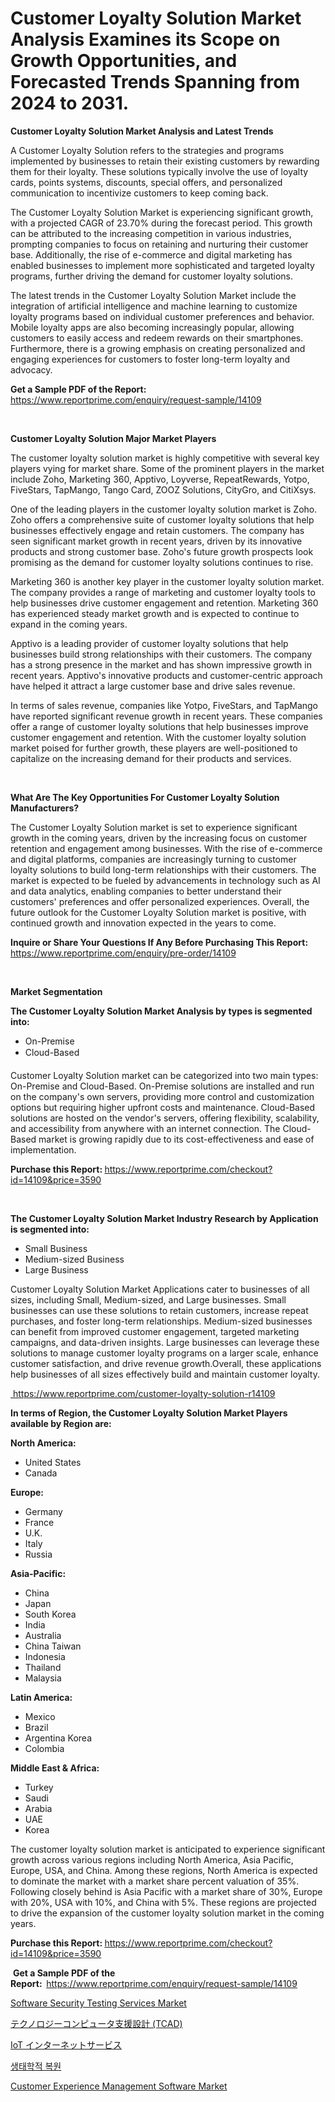 <p><h1>Customer Loyalty Solution Market Analysis Examines its Scope on Growth Opportunities, and Forecasted Trends Spanning from 2024 to 2031.</h1></p><p><strong>Customer Loyalty Solution Market Analysis and Latest Trends</strong></p>
<p><p>A Customer Loyalty Solution refers to the strategies and programs implemented by businesses to retain their existing customers by rewarding them for their loyalty. These solutions typically involve the use of loyalty cards, points systems, discounts, special offers, and personalized communication to incentivize customers to keep coming back. </p><p>The Customer Loyalty Solution Market is experiencing significant growth, with a projected CAGR of 23.70% during the forecast period. This growth can be attributed to the increasing competition in various industries, prompting companies to focus on retaining and nurturing their customer base. Additionally, the rise of e-commerce and digital marketing has enabled businesses to implement more sophisticated and targeted loyalty programs, further driving the demand for customer loyalty solutions.</p><p>The latest trends in the Customer Loyalty Solution Market include the integration of artificial intelligence and machine learning to customize loyalty programs based on individual customer preferences and behavior. Mobile loyalty apps are also becoming increasingly popular, allowing customers to easily access and redeem rewards on their smartphones. Furthermore, there is a growing emphasis on creating personalized and engaging experiences for customers to foster long-term loyalty and advocacy.</p></p>
<p><strong>Get a Sample PDF of the Report:&nbsp;</strong> <a href="https://www.reportprime.com/enquiry/request-sample/14109">https://www.reportprime.com/enquiry/request-sample/14109</a></p>
<p>&nbsp;</p>
<p><strong>Customer Loyalty Solution Major Market Players</strong></p>
<p><p>The customer loyalty solution market is highly competitive with several key players vying for market share. Some of the prominent players in the market include Zoho, Marketing 360, Apptivo, Loyverse, RepeatRewards, Yotpo, FiveStars, TapMango, Tango Card, ZOOZ Solutions, CityGro, and CitiXsys.</p><p>One of the leading players in the customer loyalty solution market is Zoho. Zoho offers a comprehensive suite of customer loyalty solutions that help businesses effectively engage and retain customers. The company has seen significant market growth in recent years, driven by its innovative products and strong customer base. Zoho's future growth prospects look promising as the demand for customer loyalty solutions continues to rise.</p><p>Marketing 360 is another key player in the customer loyalty solution market. The company provides a range of marketing and customer loyalty tools to help businesses drive customer engagement and retention. Marketing 360 has experienced steady market growth and is expected to continue to expand in the coming years.</p><p>Apptivo is a leading provider of customer loyalty solutions that help businesses build strong relationships with their customers. The company has a strong presence in the market and has shown impressive growth in recent years. Apptivo's innovative products and customer-centric approach have helped it attract a large customer base and drive sales revenue.</p><p>In terms of sales revenue, companies like Yotpo, FiveStars, and TapMango have reported significant revenue growth in recent years. These companies offer a range of customer loyalty solutions that help businesses improve customer engagement and retention. With the customer loyalty solution market poised for further growth, these players are well-positioned to capitalize on the increasing demand for their products and services.</p></p>
<p>&nbsp;</p>
<p><strong>What Are The Key Opportunities For Customer Loyalty Solution Manufacturers?</strong></p>
<p><p>The Customer Loyalty Solution market is set to experience significant growth in the coming years, driven by the increasing focus on customer retention and engagement among businesses. With the rise of e-commerce and digital platforms, companies are increasingly turning to customer loyalty solutions to build long-term relationships with their customers. The market is expected to be fueled by advancements in technology such as AI and data analytics, enabling companies to better understand their customers' preferences and offer personalized experiences. Overall, the future outlook for the Customer Loyalty Solution market is positive, with continued growth and innovation expected in the years to come.</p></p>
<p><strong>Inquire or Share Your Questions If Any Before Purchasing This Report:</strong> <a href="https://www.reportprime.com/enquiry/pre-order/14109">https://www.reportprime.com/enquiry/pre-order/14109</a></p>
<p>&nbsp;</p>
<p><strong>Market Segmentation</strong></p>
<p><strong>The Customer Loyalty Solution Market Analysis by types is segmented into:</strong></p>
<p><ul><li>On-Premise</li><li>Cloud-Based</li></ul></p>
<p><p>Customer Loyalty Solution market can be categorized into two main types: On-Premise and Cloud-Based. On-Premise solutions are installed and run on the company's own servers, providing more control and customization options but requiring higher upfront costs and maintenance. Cloud-Based solutions are hosted on the vendor's servers, offering flexibility, scalability, and accessibility from anywhere with an internet connection. The Cloud-Based market is growing rapidly due to its cost-effectiveness and ease of implementation.</p></p>
<p><strong>Purchase this Report:&nbsp;</strong><a href="https://www.reportprime.com/checkout?id=14109&price=3590">https://www.reportprime.com/checkout?id=14109&price=3590</a></p>
<p>&nbsp;</p>
<p><strong>The Customer Loyalty Solution Market Industry Research by Application is segmented into:</strong></p>
<p><ul><li>Small Business</li><li>Medium-sized Business</li><li>Large Business</li></ul></p>
<p><p>Customer Loyalty Solution Market Applications cater to businesses of all sizes, including Small, Medium-sized, and Large businesses. Small businesses can use these solutions to retain customers, increase repeat purchases, and foster long-term relationships. Medium-sized businesses can benefit from improved customer engagement, targeted marketing campaigns, and data-driven insights. Large businesses can leverage these solutions to manage customer loyalty programs on a larger scale, enhance customer satisfaction, and drive revenue growth.Overall, these applications help businesses of all sizes effectively build and maintain customer loyalty.</p></p>
<p><a href="https://www.reportprime.com/customer-loyalty-solution-r14109">&nbsp;https://www.reportprime.com/customer-loyalty-solution-r14109</a></p>
<p><strong>In terms of Region, the Customer Loyalty Solution Market Players available by Region are:</strong></p>
<p>
    <p> <strong> North America: </strong>
        <ul>
            <li>United States</li>
            <li>Canada</li>
        </ul>
        </p> 
    <p> <strong> Europe: </strong>
        <ul>
            <li>Germany</li>
            <li>France</li>
            <li>U.K.</li>
            <li>Italy</li>
            <li>Russia</li>
        </ul>
        </p> 
    <p> <strong> Asia-Pacific: </strong>
        <ul>
            <li>China</li>
            <li>Japan</li>
            <li>South Korea</li>
            <li>India</li>
            <li>Australia</li>
            <li>China Taiwan</li>
            <li>Indonesia</li>
            <li>Thailand</li>
            <li>Malaysia</li>
        </ul>
        </p> 
    <p> <strong> Latin America: </strong>
        <ul>
            <li>Mexico</li>
            <li>Brazil</li>
            <li>Argentina Korea</li>
            <li>Colombia</li>
        </ul>
        </p> 
    <p> <strong> Middle East & Africa: </strong>
        <ul>
            <li>Turkey</li>
            <li>Saudi</li>
            <li>Arabia</li>
            <li>UAE</li>
            <li>Korea</li>
        </ul>
    </p>
    </p>
<p><p>The customer loyalty solution market is anticipated to experience significant growth across various regions including North America, Asia Pacific, Europe, USA, and China. Among these regions, North America is expected to dominate the market with a market share percent valuation of 35%. Following closely behind is Asia Pacific with a market share of 30%, Europe with 20%, USA with 10%, and China with 5%. These regions are projected to drive the expansion of the customer loyalty solution market in the coming years.</p></p>
<p><strong>Purchase this Report: </strong><a href="https://www.reportprime.com/checkout?id=14109&price=3590">https://www.reportprime.com/checkout?id=14109&price=3590</a></p>
<p>&nbsp;<strong>Get a Sample PDF of the Report:&nbsp;&nbsp;</strong><a href="https://www.reportprime.com/enquiry/request-sample/14109">https://www.reportprime.com/enquiry/request-sample/14109</a></p>
<p><strong></strong></p>
<p><p><a href="https://github.com/RosemarieLeffler2023/Market-Research-Report-List-1/blob/main/software-security-testing-services-market.md">Software Security Testing Services Market</a></p><p><a href="https://github.com/JerelSchulit20231/Market-Research-Report-List-1/blob/main/889290780756.md">テクノロジーコンピュータ支援設計 (TCAD)</a></p><p><a href="https://github.com/NovaStamm2023/Market-Research-Report-List-1/blob/main/220184280755.md">IoT インターネットサービス</a></p><p><a href="https://github.com/durgin521/Market-Research-Report-List-1/blob/main/428569075157.md">생태학적 복원</a></p><p><a href="https://github.com/susanjprice2023/Market-Research-Report-List-1/blob/main/customer-experience-management-software-market.md">Customer Experience Management Software Market</a></p></p>
